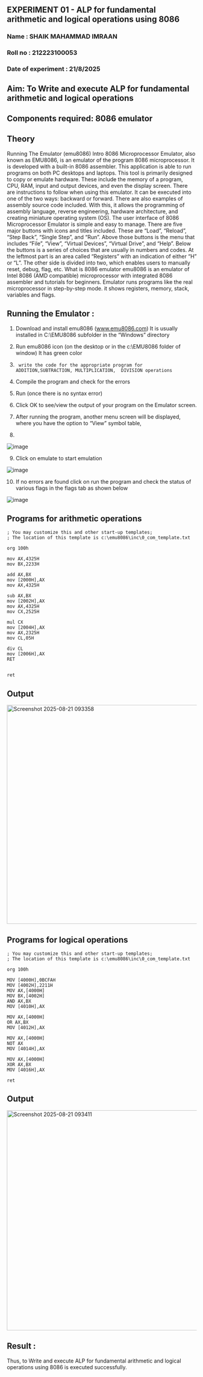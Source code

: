 ## EXPERIMENT 01 - ALP for fundamental arithmetic and logical operations using 8086
### Name :  SHAIK MAHAMMAD IMRAAN
### Roll no : 212223100053
### Date of experiment : 21/8/2025

## Aim: To Write and execute ALP for fundamental arithmetic and logical operations
## Components required: 8086  emulator 
## Theory 
Running The Emulator (emu8086) Intro 8086 Microprocessor Emulator, also known as EMU8086, is an emulator of the program 8086 microprocessor. It is developed with a built-in 8086 assembler. This application is able to run programs on both PC desktops and laptops. This tool is primarily designed to copy or emulate hardware. These include the memory of a program, CPU, RAM, input and output devices, and even the display screen. There are instructions to follow when using this emulator. It can be executed into one of the two ways: backward or forward. There are also examples of assembly source code included. With this, it allows the programming of assembly language, reverse engineering, hardware architecture, and creating miniature operating system (OS). The user interface of 8086 Microprocessor Emulator is simple and easy to manage. There are five major buttons with icons and titles included. These are “Load”, “Reload”, “Step Back”, “Single Step”, and “Run”. Above those buttons is the menu that includes “File”, “View”, “Virtual Devices”, “Virtual Drive”, and “Help”. Below the buttons is a series of choices that are usually in numbers and codes. At the leftmost part is an area called “Registers” with an indication of either “H” or “L”. The other side is divided into two, which enables users to manually reset, debug, flag, etc. What is 8086 emulator emu8086 is an emulator of Intel 8086 (AMD compatible) microprocessor with integrated 8086 assembler and tutorials for beginners. Emulator runs programs like the real microprocessor in step-by-step mode. it shows registers, memory, stack, variables and flags.


 ## Running the Emulator :
1.	Download and install emu8086 (www.emu8086.com) It is usually installed in C:\EMU8086 subfolder in the “Windows” directory
2.	  Run  emu8086 icon (on the desktop or in the c:\EMU8086 folder of window) It has green color 
 
 
3.		write the code for the appropriate program for ADDITION,SUBTRACTION, MULTIPLICATION,  DIVISION operations 

4.	 Compile the program and check for the errors 
5.	Run (once there is no syntax error) 

6.	Click OK to see/view the output of your program on the Emulator screen. 


7.	After running the program, another menu screen will be displayed, where you have the option to “View” symbol table,
8.	 


![image](https://user-images.githubusercontent.com/36288975/189273263-d65baae9-4b8f-4723-afb3-c0ffa4052b04.png)











9.	Click on emulate to start emulation 








![image](https://user-images.githubusercontent.com/36288975/189273273-9bb36ec1-e2e8-4892-8d35-37707332bfdc.png)








10.	If no errors are found click on run the program and check the status of various flags in the flags tab as shown below 






![image](https://user-images.githubusercontent.com/36288975/189273277-113a2a33-4a40-4ff8-95a5-ecd3a1f504fe.png)







## Programs for arithmetic  operations
```
; You may customize this and other start-up templates; 
; The location of this template is c:\emu8086\inc\0_com_template.txt

org 100h

mov AX,4325H
mov BX,2233H

add AX,BX  
mov [2000H],AX
mov AX,4325H 

sub AX,BX
mov [2002H],AX
mov AX,4325H
mov CX,2525H

mul CX
mov [2004H],AX
mov AX,2325H
mov CL,05H

div CL
mov [2006H],AX
RET


ret
```
## Output  
<img width="1034" height="580" alt="Screenshot 2025-08-21 093358" src="https://github.com/user-attachments/assets/ae282b6c-bef3-4184-b115-2bb7b941c53a" />


## Programs for logical  operations
```
; You may customize this and other start-up templates; 
; The location of this template is c:\emu8086\inc\0_com_template.txt

org 100h

MOV [4000H],0BCFAH
MOV [4002H],2211H  
MOV AX,[4000H]
MOV BX,[4002H]
AND AX,BX
MOV [4010H],AX   

MOV AX,[4000H]
OR AX,BX
MOV [4012H],AX

MOV AX,[4000H]
NOT AX
MOV [4014H],AX

MOV AX,[4000H]
XOR AX,BX
MOV [4016H],AX

ret
```

## Output  
<img width="1035" height="583" alt="Screenshot 2025-08-21 093411" src="https://github.com/user-attachments/assets/93e3e51e-824a-4781-aca5-4b5cee9c679b" />

## Result :
 
Thus, to Write and execute ALP for fundamental arithmetic and logical operations using 8086 is executed successfully.






